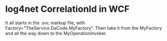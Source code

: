 # log4net CorrelationId in WCF
It all starts in the .svc markup file, with Factory="TheService.DaCode.MyFactory".
Then take it from the MyFactory and all the way down to the MyOperationInvoker.